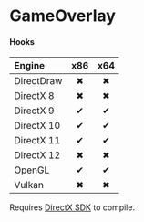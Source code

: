 # GameOverlay

#### Hooks

| Engine     | x86 | x64 |
|:---------- |:---:|:---:|
| DirectDraw | ✖ |️ ✖ ️|
| DirectX 8  | ✖ |️ ✖ ️|
| DirectX 9  | ✔ |️ ✔ ️|
| DirectX 10 | ✔ | ✔ |
| DirectX 11 | ✔ | ✔ |
| DirectX 12 | ✖ | ✖ |
| OpenGL     | ✔ | ✔ |
| Vulkan     | ✖ | ✖ |

Requires [DirectX SDK](https://www.microsoft.com/en-us/download/details.aspx?id=6812) to compile.
